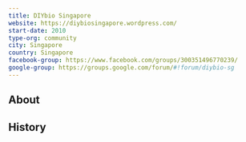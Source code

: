 ```yaml
---
title: DIYbio Singapore
website: https://diybiosingapore.wordpress.com/
start-date: 2010
type-org: community
city: Singapore
country: Singapore
facebook-group: https://www.facebook.com/groups/300351496770239/
google-group: https://groups.google.com/forum/#!forum/diybio-sg
---
```


## About

## History
